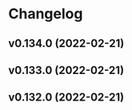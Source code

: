 # Changelog

<!--next-version-placeholder-->

## v0.134.0 (2022-02-21)


## v0.133.0 (2022-02-21)


## v0.132.0 (2022-02-21)

